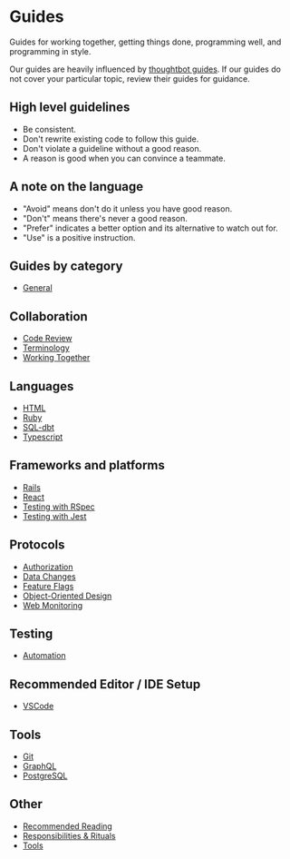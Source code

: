 # Guides

Guides for working together, getting things done, programming well, and
programming in style.

Our guides are heavily influenced by [thoughtbot guides]. If our guides
do not cover your particular topic, review their guides for guidance.

[thoughtbot guides]: https://github.com/thoughtbot/guides

## High level guidelines

- Be consistent.
- Don't rewrite existing code to follow this guide.
- Don't violate a guideline without a good reason.
- A reason is good when you can convince a teammate.

## A note on the language

- "Avoid" means don't do it unless you have good reason.
- "Don't" means there's never a good reason.
- "Prefer" indicates a better option and its alternative to watch out for.
- "Use" is a positive instruction.

## Guides by category

- [General](general/README.md)

## Collaboration

- [Code Review](code-review/README.md)
- [Terminology](terminology/README.md)
- [Working Together](working-together/README.md)

## Languages

- [HTML](html/README.md)
- [Ruby](ruby/README.md)
- [SQL-dbt](sql-dbt/README.md)
- [Typescript](typescript/README.md)

## Frameworks and platforms

- [Rails](rails/README.md)
- [React](react/README.md)
- [Testing with RSpec](testing-rspec/README.md)
- [Testing with Jest](testing-jest/README.md)

## Protocols

- [Authorization](authorization/README.md)
- [Data Changes](data-changes/README.md)
- [Feature Flags](feature-flags/README.md)
- [Object-Oriented Design](object-oriented-design/README.md)
- [Web Monitoring](web-monitoring/README.md)

## Testing

- [Automation](automation/README.md)

## Recommended Editor / IDE Setup

- [VSCode](editor-setup/vscode.md)

## Tools

- [Git](git/README.md)
- [GraphQL](graphql/README.md)
- [PostgreSQL](postgresql/README.md)

## Other

- [Recommended Reading](reading.md)
- [Responsibilities & Rituals](rituals/README.md)
- [Tools](tools/README.md)
